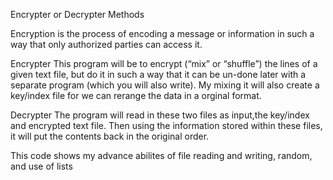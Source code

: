 Encrypter or Decrypter Methods

Encryption is the process of encoding a message or information in such a way that only authorized parties can access it. 


Encrypter
This program will be to encrypt (“mix” or “shuffle”) the lines of a given text file, but do it in such a way that it can be un-done later with a separate program (which you will also write). My mixing it will also create a key/index file for we can rerange the data in a orginal format.

Decrypter
The program will read in these two files as input,the key/index and encrypted text file. Then using the information stored within these files, it will put the contents back in the original order. 

This code shows my advance abilites of file reading and writing, random, and use of lists


